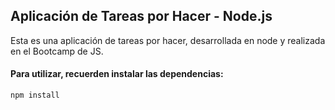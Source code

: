## Aplicación de Tareas por Hacer - Node.js

Esta es una aplicación de tareas por hacer, desarrollada en node y realizada en el Bootcamp de JS.

#### Para utilizar, recuerden instalar las dependencias:
```
npm install
```
